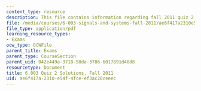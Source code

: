 ```yaml
---
content_type: resource
description: This file contains information regarding fall 2011 quiz 2 solutions.
file: /media/courses/6-003-signals-and-systems-fall-2011/ae6f417a2310e54f4fceef3ac20ceeec_MIT6_003F11_q2_sol.pdf
file_type: application/pdf
learning_resource_types:
- Exams
ocw_type: OCWFile
parent_title: Exams
parent_type: CourseSection
parent_uid: 042e449a-3718-58da-3786-6017891d48d8
resourcetype: Document
title: 6.003 Quiz 2 Solutions, Fall 2011
uid: ae6f417a-2310-e54f-4fce-ef3ac20ceeec
---
```

